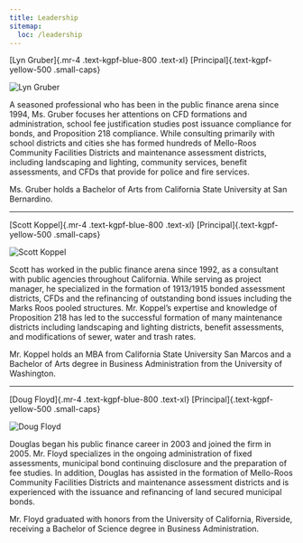 ```yaml
---
title: Leadership
sitemap:
  loc: /leadership
---
```


[Lyn Gruber]{.mr-4 .text-kgpf-blue-800 .text-xl}
[Principal]{.text-kgpf-yellow-500 .small-caps}

<div class="sm:ml-5 sm:mt-0 my-5 sm:float-right flex justify-center">
  <img src="/img/people/lyn.jpg" alt="Lyn Gruber" class="max-h-[2.5in] rounded shadow">
</div>

A seasoned professional who has been in the public finance arena since 1994, Ms. Gruber focuses her
attentions on CFD formations and administration, school fee justification studies post issuance
compliance for bonds, and Proposition 218 compliance. While consulting primarily with school
districts and cities she has formed hundreds of Mello-Roos Community Facilities Districts and
maintenance assessment districts, including landscaping and lighting, community services, benefit
assessments, and CFDs that provide for police and fire services.

Ms. Gruber holds a Bachelor of Arts from California State University at San Bernardino.

---

[Scott Koppel]{.mr-4 .text-kgpf-blue-800 .text-xl}
[Principal]{.text-kgpf-yellow-500 .small-caps}

<div class="sm:ml-5 sm:mt-0 my-5 sm:float-right flex justify-center">
  <img src="/img/people/scott.jpg" alt="Scott Koppel" class="max-h-[2.5in] rounded shadow">
</div>

Scott has worked in the public finance arena since 1992, as a consultant with public agencies
throughout California. While serving as project manager, he specialized in the formation of
1913/1915 bonded assessment districts, CFDs and the refinancing of outstanding bond issues including
the Marks Roos pooled structures. Mr. Koppel’s expertise and knowledge of Proposition 218 has led to
the successful formation of many maintenance districts including landscaping and lighting districts,
benefit assessments, and modifications of sewer, water and trash rates.

Mr. Koppel holds an MBA from California State University San Marcos and a Bachelor of Arts degree in
Business Administration from the University of Washington.

---

[Doug Floyd]{.mr-4 .text-kgpf-blue-800 .text-xl}
[Principal]{.text-kgpf-yellow-500 .small-caps}

<div class="sm:ml-5 sm:mt-0 my-5 sm:float-right flex justify-center">
  <img src="/img/people/doug.jpg" alt="Doug Floyd" class="max-h-[2.5in] rounded shadow">
</div>

Douglas began his public finance career in 2003 and joined the firm in 2005. Mr. Floyd specializes
in the ongoing administration of fixed assessments, municipal bond continuing disclosure and the
preparation of fee studies. In addition, Douglas has assisted in the formation of Mello-Roos
Community Facilities Districts and maintenance assessment districts and is experienced with the
issuance and refinancing of land secured municipal bonds.

Mr. Floyd graduated with honors from the University of California, Riverside, receiving a Bachelor
of Science degree in Business Administration.
